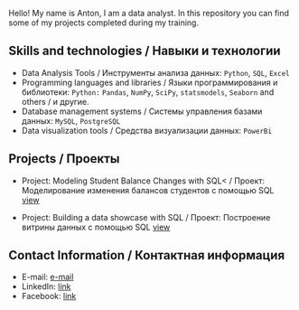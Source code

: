 Hello! My name is Anton, I am a data analyst. In this repository you can find some of my projects completed during my training.


## Skills and technologies / Навыки и технологии
- Data Analysis Tools / Инструменты анализа данных: ``Python``, ``SQL``, ``Excel`` 
- Programming languages and libraries / Языки программирования и библиотеки: ``Python:`` ``Pandas``, ``NumPy``, ``SciPy``, ``statsmodels``, ``Seaborn`` and others / и другие.
- Database management systems / Системы управления базами данных: ``MySQL``, ``PostgreSQL``
- Data visualization tools / Средства визуализации данных: ``PowerBi``

## Projects / Проекты
* Project: Modeling Student Balance Changes with SQL< /  Проект: Моделирование изменения балансов студентов с помощью SQL [view](https://github.com/ozanton/dtsc/blob/main/SQL_balance.txt)</p> 
* Project: Building a data showcase with SQL / Проект: Построение витрины данных с помощью SQL [view](https://github.com/ozanton/dtsc/blob/main/SQL_data_showcase.txt)

## Contact Information / Контактная информация
- E-mail: [e-mail](anton.borisenko@gmail.com)
- LinkedIn: [link](https://www.linkedin.com/in/anton-borisenko-59a7b51/)
- Facebook: [link](https://www.facebook.com/borisenko.anton.7) 
